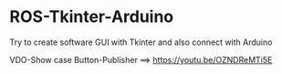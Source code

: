 # ROS-Tkinter-Arduino
Try to create software GUI with Tkinter and also connect with Arduino

VDO-Show case
Button-Publisher ==> https://youtu.be/OZNDReMTi5E

